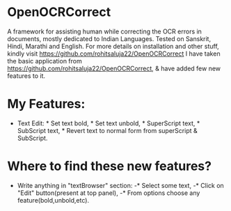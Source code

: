 # OpenOCRCorrect
A framework for assisting human while correcting the OCR errors in documents, mostly dedicated to Indian Languages.
Tested on Sanskrit, Hindi, Marathi and English. For more details on installation and other stuff, kindly visit 
https://github.com/rohitsaluja22/OpenOCRCorrect
I have taken the basic application from https://github.com/rohitsaluja22/OpenOCRCorrect, & have added few new features to it.
# My Features:
* Text Edit:
            * Set text bold,
            * Set text unbold,
            * SuperScript text,
            * SubScript text,
            * Revert text to normal form from superScript & SubScript.
# Where to find these new features?
* Write anything in "textBrowser" section:
    -* Select some text,
    -* Click on "Edit" button(present at top panel),
    -* From options choose any feature(bold,unbold,etc).
